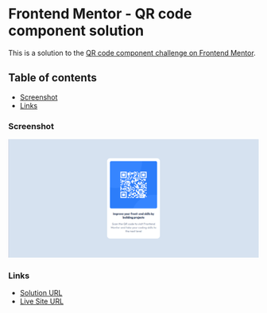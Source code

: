 # Frontend Mentor - QR code component solution

This is a solution to the [QR code component challenge on Frontend Mentor](https://www.frontendmentor.io/challenges/qr-code-component-iux_sIO_H).

## Table of contents

- [Screenshot](#screenshot)
- [Links](#links)

### Screenshot

![](./images/FEM-5march.png)

### Links

- [Solution URL](https://github.com/git-0r/qr-code-component-main)
- [Live Site URL](https://qr-code-component-main-swart.vercel.app/)
